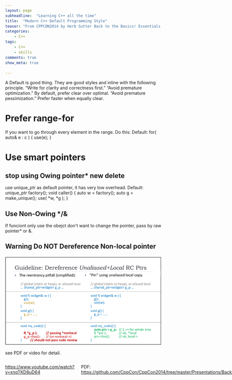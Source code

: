 ```yaml
---
layout: page
subheadline:  "Learning C++ all the time"
title:  "Modorn C++ Default Programming Style"
teaser: "From CPPCON2014 by Herb Sutter Back to the Basics! Essentials of Modern C++ Style"
categories:
    - C++
tags:
    - C++
    - skills
comments: true
show_meta: true

---
```



A Default is good thing. They are good styles and inline with the following principle.
	“Write for clarity and correctness first.”
	“Avoid premature optimization.” By default, prefer clear over optimal.
	“Avoid premature pessimization.” Prefer faster when equally clear.

# Prefer range-for
If you want to go through every element in the range. Do this:
Default:
	for( auto& e : c ) 
	{ 
		use(e); 
	}
# Use smart pointers
## stop using Owing pointer* new delete
use unique_ptr as default pointer, it has very low overhead.
Default:
	unique_ptr<widget> factory();
	void caller() 
	{
		auto w = factory();
		auto g = make_unique<gadget>();
		use( *w, *g );
	}
## Use Non-Owing */& 
If funciont only use the obejct don't want to change the pointer, pass by raw pointer* or &.

## Warning Do NOT Dereference Non-local pointer
![alt text][DereferencePointer]

[DereferencePointer]: https://raw.githubusercontent.com/cuixiongyi/cuixiongyi.github.io/master/images/C%2B%2B_DereferencePointer.png "DereferencePointer"

see PDF or video for detail.

<div class="medium-14 medium-pull-3 columns" markdown="1">


https://www.youtube.com/watch?v=xnqTKD8uD64

PDF:
https://github.com/CppCon/CppCon2014/tree/master/Presentations/Back%20to%20the%20Basics!%20Essentials%20of%20Modern%20C%2B%2B%20Style


</div><!-- /.medium-8.columns -->

</div><!-- /.row -->
